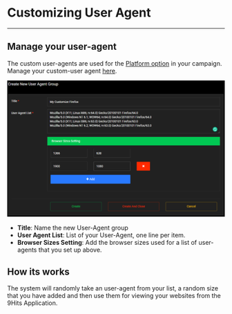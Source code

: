 # Customizing User Agent
---------

## Manage your user-agent
The custom user-agents are used for the [Platform option](manage-campaign.md#platforms) in your campaign. Manage your custom-user agent [here](https://panel.9hits.com/useragent/list).

![Custom User Agent](../imgs/ex-custom-ua.png)

* **Title**: Name the new User-Agent group
* **User Agent List**: List of your User-Agent, one line per item.
* **Browser Sizes Setting**: Add the browser sizes used for a list of user-agents that you set up above.

## How its works
The system will randomly take an user-agent from your list, a random size that you have added and then use them for viewing your websites from the 9Hits Application.